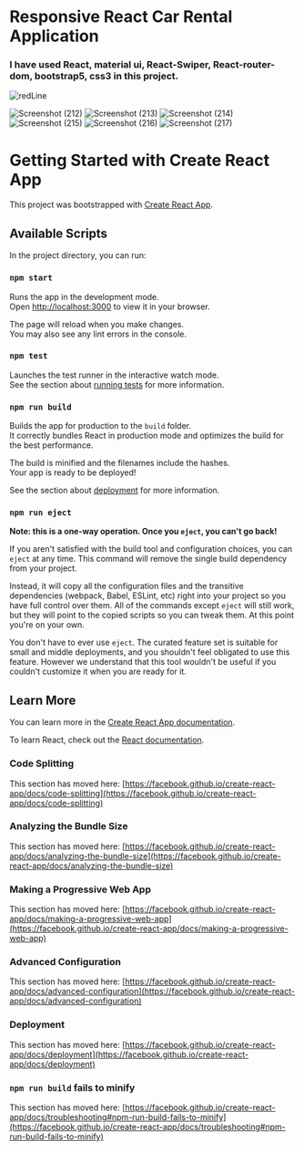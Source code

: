# Responsive React Car Rental Application
### I have used React, material ui, React-Swiper, React-router-dom, bootstrap5, css3 in this project.

![redLine](https://github.com/artinmohajeri/React-MUI-car-rental-app/assets/95845593/46f619a7-6340-4cc6-9f55-e0779c493d74)

![Screenshot (212)](https://github.com/artinmohajeri/React-MUI-car-rental-app/assets/95845593/92c1fc24-6927-4c3d-a935-1660b8fb4fdf)
![Screenshot (213)](https://github.com/artinmohajeri/React-MUI-car-rental-app/assets/95845593/97b2ce21-34fa-4550-a9af-3db81061ca5f)
![Screenshot (214)](https://github.com/artinmohajeri/React-MUI-car-rental-app/assets/95845593/9c84a869-873e-4bb5-9d5a-f53c1f97e9da)
![Screenshot (215)](https://github.com/artinmohajeri/React-MUI-car-rental-app/assets/95845593/c124670a-5903-4ca6-b112-4add3373eb2c)
![Screenshot (216)](https://github.com/artinmohajeri/React-MUI-car-rental-app/assets/95845593/00417c2d-d811-4505-a4f7-2f6aed793758)
![Screenshot (217)](https://github.com/artinmohajeri/React-MUI-car-rental-app/assets/95845593/4db43b71-73e6-470e-935b-9e85a47d2b64)



# Getting Started with Create React App

This project was bootstrapped with [Create React App](https://github.com/facebook/create-react-app).

## Available Scripts

In the project directory, you can run:

### `npm start`

Runs the app in the development mode.\
Open [http://localhost:3000](http://localhost:3000) to view it in your browser.

The page will reload when you make changes.\
You may also see any lint errors in the console.

### `npm test`

Launches the test runner in the interactive watch mode.\
See the section about [running tests](https://facebook.github.io/create-react-app/docs/running-tests) for more information.

### `npm run build`

Builds the app for production to the `build` folder.\
It correctly bundles React in production mode and optimizes the build for the best performance.

The build is minified and the filenames include the hashes.\
Your app is ready to be deployed!

See the section about [deployment](https://facebook.github.io/create-react-app/docs/deployment) for more information.

### `npm run eject`

**Note: this is a one-way operation. Once you `eject`, you can't go back!**

If you aren't satisfied with the build tool and configuration choices, you can `eject` at any time. This command will remove the single build dependency from your project.

Instead, it will copy all the configuration files and the transitive dependencies (webpack, Babel, ESLint, etc) right into your project so you have full control over them. All of the commands except `eject` will still work, but they will point to the copied scripts so you can tweak them. At this point you're on your own.

You don't have to ever use `eject`. The curated feature set is suitable for small and middle deployments, and you shouldn't feel obligated to use this feature. However we understand that this tool wouldn't be useful if you couldn't customize it when you are ready for it.

## Learn More

You can learn more in the [Create React App documentation](https://facebook.github.io/create-react-app/docs/getting-started).

To learn React, check out the [React documentation](https://reactjs.org/).

### Code Splitting

This section has moved here: [https://facebook.github.io/create-react-app/docs/code-splitting](https://facebook.github.io/create-react-app/docs/code-splitting)

### Analyzing the Bundle Size

This section has moved here: [https://facebook.github.io/create-react-app/docs/analyzing-the-bundle-size](https://facebook.github.io/create-react-app/docs/analyzing-the-bundle-size)

### Making a Progressive Web App

This section has moved here: [https://facebook.github.io/create-react-app/docs/making-a-progressive-web-app](https://facebook.github.io/create-react-app/docs/making-a-progressive-web-app)

### Advanced Configuration

This section has moved here: [https://facebook.github.io/create-react-app/docs/advanced-configuration](https://facebook.github.io/create-react-app/docs/advanced-configuration)

### Deployment

This section has moved here: [https://facebook.github.io/create-react-app/docs/deployment](https://facebook.github.io/create-react-app/docs/deployment)

### `npm run build` fails to minify

This section has moved here: [https://facebook.github.io/create-react-app/docs/troubleshooting#npm-run-build-fails-to-minify](https://facebook.github.io/create-react-app/docs/troubleshooting#npm-run-build-fails-to-minify)
